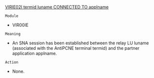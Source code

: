 [VIRIE02I termid luname CONNECTED TO applname](https://virtel.readthedocs.io/en/latest/manuals/virtel/Virtel459MG/messages.html?highlight=VIRIE02I#VIRIE02I)

`Module`
- VIR00IE

`Meaning`
- An SNA session has been established between the relay LU luname (associated with the AntiPCNE terminal termid) and the partner application applname.

`Action`
- None.

